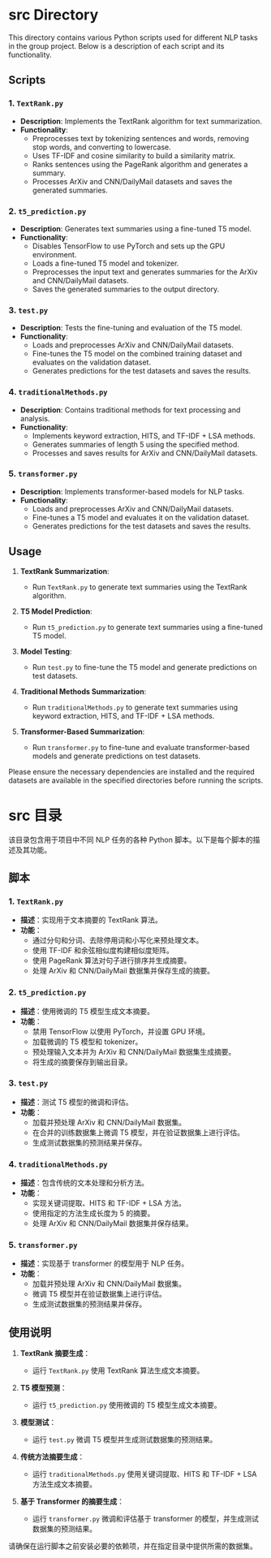 # src Directory

This directory contains various Python scripts used for different NLP tasks in the group project. Below is a description of each script and its functionality.

## Scripts

### 1. `TextRank.py`

- **Description**: Implements the TextRank algorithm for text summarization.
- **Functionality**:
  - Preprocesses text by tokenizing sentences and words, removing stop words, and converting to lowercase.
  - Uses TF-IDF and cosine similarity to build a similarity matrix.
  - Ranks sentences using the PageRank algorithm and generates a summary.
  - Processes ArXiv and CNN/DailyMail datasets and saves the generated summaries.

### 2. `t5_prediction.py`

- **Description**: Generates text summaries using a fine-tuned T5 model.
- **Functionality**:
  - Disables TensorFlow to use PyTorch and sets up the GPU environment.
  - Loads a fine-tuned T5 model and tokenizer.
  - Preprocesses the input text and generates summaries for the ArXiv and CNN/DailyMail datasets.
  - Saves the generated summaries to the output directory.

### 3. `test.py`

- **Description**: Tests the fine-tuning and evaluation of the T5 model.
- **Functionality**:
  - Loads and preprocesses ArXiv and CNN/DailyMail datasets.
  - Fine-tunes the T5 model on the combined training dataset and evaluates on the validation dataset.
  - Generates predictions for the test datasets and saves the results.

### 4. `traditionalMethods.py`

- **Description**: Contains traditional methods for text processing and analysis.
- **Functionality**:
  - Implements keyword extraction, HITS, and TF-IDF + LSA methods.
  - Generates summaries of length 5 using the specified method.
  - Processes and saves results for ArXiv and CNN/DailyMail datasets.

### 5. `transformer.py`

- **Description**: Implements transformer-based models for NLP tasks.
- **Functionality**:
  - Loads and preprocesses ArXiv and CNN/DailyMail datasets.
  - Fine-tunes a T5 model and evaluates it on the validation dataset.
  - Generates predictions for the test datasets and saves the results.

## Usage

1. **TextRank Summarization**:
   - Run `TextRank.py` to generate text summaries using the TextRank algorithm.

2. **T5 Model Prediction**:
   - Run `t5_prediction.py` to generate text summaries using a fine-tuned T5 model.

3. **Model Testing**:
   - Run `test.py` to fine-tune the T5 model and generate predictions on test datasets.

4. **Traditional Methods Summarization**:
   - Run `traditionalMethods.py` to generate text summaries using keyword extraction, HITS, and TF-IDF + LSA methods.

5. **Transformer-Based Summarization**:
   - Run `transformer.py` to fine-tune and evaluate transformer-based models and generate predictions on test datasets.

Please ensure the necessary dependencies are installed and the required datasets are available in the specified directories before running the scripts.

# src 目录

该目录包含用于项目中不同 NLP 任务的各种 Python 脚本。以下是每个脚本的描述及其功能。

## 脚本

### 1. `TextRank.py`

- **描述**：实现用于文本摘要的 TextRank 算法。
- **功能**：
  - 通过分句和分词、去除停用词和小写化来预处理文本。
  - 使用 TF-IDF 和余弦相似度构建相似度矩阵。
  - 使用 PageRank 算法对句子进行排序并生成摘要。
  - 处理 ArXiv 和 CNN/DailyMail 数据集并保存生成的摘要。

### 2. `t5_prediction.py`

- **描述**：使用微调的 T5 模型生成文本摘要。
- **功能**：
  - 禁用 TensorFlow 以使用 PyTorch，并设置 GPU 环境。
  - 加载微调的 T5 模型和 tokenizer。
  - 预处理输入文本并为 ArXiv 和 CNN/DailyMail 数据集生成摘要。
  - 将生成的摘要保存到输出目录。

### 3. `test.py`

- **描述**：测试 T5 模型的微调和评估。
- **功能**：
  - 加载并预处理 ArXiv 和 CNN/DailyMail 数据集。
  - 在合并的训练数据集上微调 T5 模型，并在验证数据集上进行评估。
  - 生成测试数据集的预测结果并保存。

### 4. `traditionalMethods.py`

- **描述**：包含传统的文本处理和分析方法。
- **功能**：
  - 实现关键词提取、HITS 和 TF-IDF + LSA 方法。
  - 使用指定的方法生成长度为 5 的摘要。
  - 处理 ArXiv 和 CNN/DailyMail 数据集并保存结果。

### 5. `transformer.py`

- **描述**：实现基于 transformer 的模型用于 NLP 任务。
- **功能**：
  - 加载并预处理 ArXiv 和 CNN/DailyMail 数据集。
  - 微调 T5 模型并在验证数据集上进行评估。
  - 生成测试数据集的预测结果并保存。

## 使用说明

1. **TextRank 摘要生成**：
   - 运行 `TextRank.py` 使用 TextRank 算法生成文本摘要。

2. **T5 模型预测**：
   - 运行 `t5_prediction.py` 使用微调的 T5 模型生成文本摘要。

3. **模型测试**：
   - 运行 `test.py` 微调 T5 模型并生成测试数据集的预测结果。

4. **传统方法摘要生成**：
   - 运行 `traditionalMethods.py` 使用关键词提取、HITS 和 TF-IDF + LSA 方法生成文本摘要。

5. **基于 Transformer 的摘要生成**：
   - 运行 `transformer.py` 微调和评估基于 transformer 的模型，并生成测试数据集的预测结果。

请确保在运行脚本之前安装必要的依赖项，并在指定目录中提供所需的数据集。
